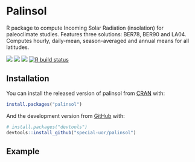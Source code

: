 
<!-- README.md is generated from README.Rmd. Please edit that file -->

# Palinsol

R package to compute Incoming Solar Radiation (insolation) for
paleoclimate studies. Features three solutions: BER78, BER90 and LA04.
Computes hourly, daily-mean, season-averaged and annual means for all
latitudes.

<!-- badges: start -->

[![](https://www.r-pkg.org/badges/version/palinsol?color=)](https://cran.r-project.org/package=palinsol)
[![](http://cranlogs.r-pkg.org/badges/last-month/palinsol?color=blue)](https://cran.r-project.org/package=palinsol)
[![](https://img.shields.io/badge/devel%20version-0.97-yellow.svg)](https://github.com/special-uor/palinsol)
[![R build
status](https://github.com/special-uor/palinsol/workflows/R-CMD-check/badge.svg)](https://github.com/special-uor/palinsol/actions)
<!-- badges: end -->

## Installation

You can install the released version of palinsol from
[CRAN](https://CRAN.R-project.org) with:

``` r
install.packages("palinsol")
```

And the development version from [GitHub](https://github.com/) with:

``` r
# install.packages("devtools")
devtools::install_github("special-uor/palinsol")
```

## Example
